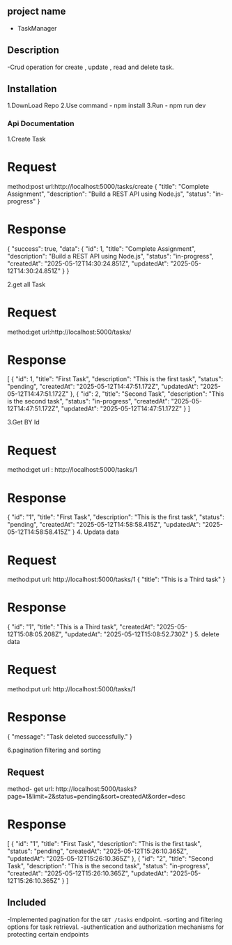 ## project name
- TaskManager

## Description
-Crud operation for create , update , read and delete task.

## Installation
1.DownLoad Repo
2.Use command - npm install
3.Run - npm run dev

### Api Documentation

1.Create Task

# Request
method:post
url:http://localhost:5000/tasks/create
{
  "title": "Complete Assignment",
  "description": "Build a REST API using Node.js",
  "status": "in-progress"
}
# Response
{
    "success": true,
    "data": {
        "id": 1,
        "title": "Complete Assignment",
        "description": "Build a REST API using Node.js",
        "status": "in-progress",
        "createdAt": "2025-05-12T14:30:24.851Z",
        "updatedAt": "2025-05-12T14:30:24.851Z"
    }
}

2.get all Task
# Request
method:get
url:http://localhost:5000/tasks/
# Response

[
    {
        "id": 1,
        "title": "First Task",
        "description": "This is the first task",
        "status": "pending",
        "createdAt": "2025-05-12T14:47:51.172Z",
        "updatedAt": "2025-05-12T14:47:51.172Z"
    },
    {
        "id": 2,
        "title": "Second Task",
        "description": "This is the second task",
        "status": "in-progress",
        "createdAt": "2025-05-12T14:47:51.172Z",
        "updatedAt": "2025-05-12T14:47:51.172Z"
    }
]

3.Get BY Id
# Request
method:get
  url : http://localhost:5000/tasks/1
#  Response
{
    "id": "1",
    "title": "First Task",
    "description": "This is the first task",
    "status": "pending",
    "createdAt": "2025-05-12T14:58:58.415Z",
    "updatedAt": "2025-05-12T14:58:58.415Z"
}
4. Updata data
# Request
method:put
url: http://localhost:5000/tasks/1
{
	"title": "This is a Third task"
}
# Response
{
    "id": "1",
    "title": "This is a Third task",
    "createdAt": "2025-05-12T15:08:05.208Z",
    "updatedAt": "2025-05-12T15:08:52.730Z"
}
5. delete data
# Request
method:put
url: http://localhost:5000/tasks/1

# Response
{
    "message": "Task deleted successfully."
}

6.pagination filtering and sorting
## Request
method- get
url: http://localhost:5000/tasks?page=1&limit=2&status=pending&sort=createdAt&order=desc

#  Response
[
    {
        "id": "1",
        "title": "First Task",
        "description": "This is the first task",
        "status": "pending",
        "createdAt": "2025-05-12T15:26:10.365Z",
        "updatedAt": "2025-05-12T15:26:10.365Z"
    },
    {
        "id": "2",
        "title": "Second Task",
        "description": "This is the second task",
        "status": "in-progress",
        "createdAt": "2025-05-12T15:26:10.365Z",
        "updatedAt": "2025-05-12T15:26:10.365Z"
    }
]

## Included
-Implemented pagination for the `GET /tasks` endpoint.
-sorting and filtering options for task retrieval.
-authentication and authorization mechanisms for protecting certain endpoints








